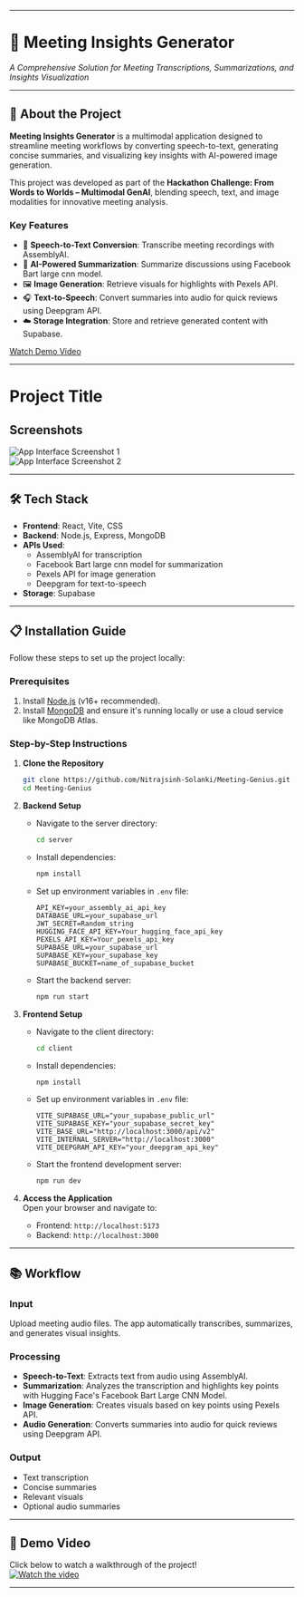 
---

# 🚀 Meeting Insights Generator  
_A Comprehensive Solution for Meeting Transcriptions, Summarizations, and Insights Visualization_

---

## 🌟 About the Project  

**Meeting Insights Generator** is a multimodal application designed to streamline meeting workflows by converting speech-to-text, generating concise summaries, and visualizing key insights with AI-powered image generation.  

This project was developed as part of the **Hackathon Challenge: From Words to Worlds – Multimodal GenAI**, blending speech, text, and image modalities for innovative meeting analysis.

### Key Features  
- 🎤 **Speech-to-Text Conversion**: Transcribe meeting recordings with AssemblyAI.  
- 📝 **AI-Powered Summarization**: Summarize discussions using Facebook Bart large cnn model.  
- 🖼 **Image Generation**: Retrieve visuals for highlights with Pexels API.  
- 🎧 **Text-to-Speech**: Convert summaries into audio for quick reviews using Deepgram API.  
- ☁️ **Storage Integration**: Store and retrieve generated content with Supabase.  

[Watch Demo Video](https://youtu.be/x_GMz0qJ9Zg)  

---

# Project Title

## Screenshots

![App Interface Screenshot 1](https://wcpjrnbiwfpmglpqwstr.supabase.co/storage/v1/object/public/hackathon-november/images/Screenshot%202024-11-24%20144937.png)  
![App Interface Screenshot 2](https://wcpjrnbiwfpmglpqwstr.supabase.co/storage/v1/object/public/hackathon-november/images/Screenshot%202024-11-24%20145038.png)  


---

## 🛠️ Tech Stack  

- **Frontend**: React, Vite, CSS  
- **Backend**: Node.js, Express, MongoDB  
- **APIs Used**:  
  - AssemblyAI for transcription  
  - Facebook Bart large cnn model for summarization  
  - Pexels API for image generation  
  - Deepgram for text-to-speech  
- **Storage**: Supabase  

---

## 📋 Installation Guide  

Follow these steps to set up the project locally:

### Prerequisites  
1. Install [Node.js](https://nodejs.org/) (v16+ recommended).  
2. Install [MongoDB](https://www.mongodb.com/) and ensure it's running locally or use a cloud service like MongoDB Atlas.  

### Step-by-Step Instructions  

1. **Clone the Repository**  
   ```bash
   git clone https://github.com/Nitrajsinh-Solanki/Meeting-Genius.git
   cd Meeting-Genius
   ```

2. **Backend Setup**  
   - Navigate to the server directory:  
     ```bash
     cd server
     ```  
   - Install dependencies:  
     ```bash
     npm install
     ```  
   - Set up environment variables in `.env` file:  
     ```plaintext
     API_KEY=your_assembly_ai_api_key
     DATABASE_URL=your_supabase_url
     JWT_SECRET=Random_string
     HUGGING_FACE_API_KEY=Your_hugging_face_api_key
     PEXELS_API_KEY=Your_pexels_api_key
     SUPABASE_URL=your_supabase_url
     SUPABASE_KEY=your_supabase_key
     SUPABASE_BUCKET=name_of_supabase_bucket
     ```
   - Start the backend server:  
     ```bash
     npm run start
     ```

3. **Frontend Setup**  
   - Navigate to the client directory:  
     ```bash
     cd client
     ```  
   - Install dependencies:  
     ```bash
     npm install
     ```  
   - Set up environment variables in `.env` file:  
     ```plaintext
     VITE_SUPABASE_URL="your_supabase_public_url"
     VITE_SUPABASE_KEY="your_supabase_secret_key"
     VITE_BASE_URL="http://localhost:3000/api/v2"  
     VITE_INTERNAL_SERVER="http://localhost:3000"
     VITE_DEEPGRAM_API_KEY="your_deepgram_api_key"
     ```
   - Start the frontend development server:  
     ```bash
     npm run dev
     ```  

4. **Access the Application**  
   Open your browser and navigate to:  
   - Frontend: `http://localhost:5173`  
   - Backend: `http://localhost:3000`  

---

## 📚 Workflow  

### Input  
Upload meeting audio files. The app automatically transcribes, summarizes, and generates visual insights.  

### Processing  
- **Speech-to-Text**: Extracts text from audio using AssemblyAI.  
- **Summarization**: Analyzes the transcription and highlights key points with Hugging Face's Facebook Bart Large CNN Model.  
- **Image Generation**: Creates visuals based on key points using Pexels API.  
- **Audio Generation**: Converts summaries into audio for quick reviews using Deepgram API.  

### Output  
- Text transcription  
- Concise summaries  
- Relevant visuals  
- Optional audio summaries  

---

## 🎥 Demo Video  

Click below to watch a walkthrough of the project!  
[![Watch the video](https://img.youtube.com/vi/x_GMz0qJ9Zg/0.jpg)](https://youtu.be/x_GMz0qJ9Zg)

---
